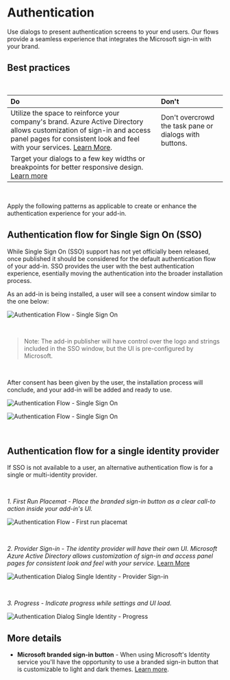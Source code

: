 # Authentication
Use  dialogs to present authentication screens to your end users. Our flows provide a seamless experience that integrates the Microsoft sign-in with your brand.

## Best practices

<br/>

|Do          |Don't       |
|:-----------|:-----------|
|Utilize the space to reinforce your company's brand. Azure Active Directory allows customization of sign-in and access panel pages for consistent look and feel with your services. [Learn More](https://azure.microsoft.com/en-us/documentation/articles/active-directory-add-company-branding/).|Don't overcrowd the task pane or dialogs with buttons.|
| Target your dialogs to a few key widths or breakpoints for better responsive design. [Learn more](https://msdn.microsoft.com/windows/uwp/layout/screen-sizes-and-breakpoints-for-responsive-design)|                         

<br/>

Apply the following patterns as applicable to create or enhance the authentication experience for your add-in.

## Authentication flow for Single Sign On (SSO)


While Single Sign On (SSO) support has not yet officially been released, once published it should be considered for the default authentication flow of your add-in.  SSO provides the user with the best authentication experience, esentially moving the authentication into the broader installation process.

As an add-in is being installed, a user will see a consent window similar to the one below:

![Authentication Flow - Single Sign On](screens/Components/Single_Sign_On_Consent@2x.png)

<br/>

>Note: The add-in publisher will have control over the logo and strings included in the SSO window, but the UI is pre-configured by Microsoft.

<br>

After consent has been given by the user, the installation process will conclude, and your add-in will be added and ready to use.

![Authentication Flow - Single Sign On](screens/Addin_Screens/SSO_Modal@2x.png)

![Authentication Flow - Single Sign On](screens/Addin_Screens/TaskPane_Opened@2x.png)

<br/>

## Authentication flow for a single identity provider

If SSO is not available to a user, an alternative authentication flow is for a single or multi-identity provider.

<br/>

*1. First Run Placemat - Place the branded sign-in button as a clear call-to action inside your add-in's UI.*

![Authentication Flow - First run placemat](screens/Addin_Screens/FRE_Value@2x.png)

<br/>

*2. Provider Sign-in - The identity provider will have their own UI. Microsoft Azure Active Directory allows customization of sign-in and access panel pages for consistent look and feel with your service.* [Learn More](https://azure.microsoft.com/en-us/documentation/articles/active-directory-add-company-branding/)

![Authentication Dialog Single Identity - Provider Sign-in](screens/Addin_Screens/Multi_Authentication_Modal@2x.png)

<br/>

*3. Progress - Indicate progress while settings and UI load.*

![Authentication Dialog Single Identity - Progress](screens/Addin_Screens/Multi_Authentication_Modal_Interstitial@2x.png)

## More details

- **Microsoft branded sign-in button** - When using Microsoft's Identity service you'll have the opportunity to use a branded sign-in button that is customizable to light and dark themes. [Learn more](https://azure.microsoft.com/en-us/documentation/articles/active-directory-branding-guidelines/#visual-guidance-for-sign-in).
